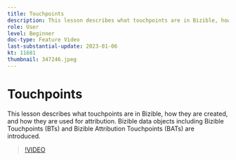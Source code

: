 ```yaml
---
title: Touchpoints
description: This lesson describes what touchpoints are in Bizible, how they are created, and how they are used for attribution. Bizible data objects including Bizible Touchpoints (BTs) and Bizible Attribution Touchpoints (BATs) are introduced.
role: User
level: Beginner
doc-type: Feature Video
last-substantial-update: 2023-01-06
kt: 11681
thumbnail: 347246.jpeg
---
```


# Touchpoints

This lesson describes what touchpoints are in Bizible, how they are created, and how they are used for attribution. Bizible data objects including Bizible Touchpoints (BTs) and Bizible Attribution Touchpoints (BATs) are introduced.

>[!VIDEO](https://video.tv.adobe.com/v/347246/?quality=12&learn=on)
